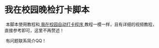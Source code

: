 # 我在校园晚检打卡脚本

​		本脚本使用教程和[ 我在校园自动打卡程序 ](https://github.com/bean661/WoZaiXiaoYuanPuncher)教程一模一样，且有详细的视频教程，直接参考即可，这里不再赘述！

​		有问题联系简介QQ！